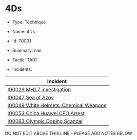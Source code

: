 # 4Ds

* Type: Technique

* Name: 4Ds

* Id: T0001

* Summary: nan

* Tactic: TA01

* Incidents:

| Incident |
| --------- |
| [I00029 MH17 investigation](../incidents/I00029.md) |
| [I00047 Sea of Azov](../incidents/I00047.md) |
| [I00049 White Helmets: Chemical Weapons](../incidents/I00049.md) |
| [I00053 China Huawei CFO Arrest](../incidents/I00053.md) |
| [I00063 Olympic Doping Scandal](../incidents/I00063.md) |

DO NOT EDIT ABOVE THIS LINE - PLEASE ADD NOTES BELOW
